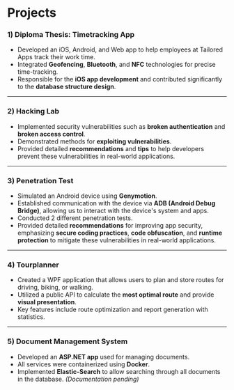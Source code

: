 # Projects

### 1) **Diploma Thesis: Timetracking App**
- Developed an iOS, Android, and Web app to help employees at Tailored Apps track their work time.
- Integrated **Geofencing**, **Bluetooth**, and **NFC** technologies for precise time-tracking.
- Responsible for the **iOS app development** and contributed significantly to the **database structure design**.

---

### 2) **Hacking Lab**
- Implemented security vulnerabilities such as **broken authentication** and **broken access control**.
- Demonstrated methods for **exploiting vulnerabilities**.
- Provided detailed **recommendations** and **tips** to help developers prevent these vulnerabilities in real-world applications.

---

### 3) **Penetration Test**
- Simulated an Android device using **Genymotion**.
- Established communication with the device via **ADB (Android Debug Bridge)**, allowing us to interact with the device's system and apps.
- Conducted 2 different penetration tests.
- Provided detailed **recommendations** for improving app security, emphasizing **secure coding practices**, **code obfuscation**, and **runtime protection** to mitigate these vulnerabilities in real-world applications.

---

### 4) **Tourplanner**
- Created a WPF application that allows users to plan and store routes for driving, biking, or walking.
- Utilized a public API to calculate the **most optimal route** and provide **visual presentation**.
- Key features include route optimization and report generation with statistics.

---

### 5) **Document Management System**
- Developed an **ASP.NET app** used for managing documents.
- All services were containerized using **Docker**.
- Implemented **Elastic-Search** to allow searching through all documents in the database.
  *(Documentation pending)*

